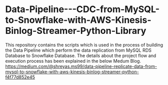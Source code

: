 # Data-Pipeline---CDC-from-MySQL-to-Snowflake-with-AWS-Kinesis-Binlog-Streamer-Python-Library
This repository contains the scripts which is used in the process of building the Data Pipeline which perform the data replication from MySQL RDS Database to Snowflake Database.
The details about the project flow and execution process has been explained in the below Medum Blog.
https://medium.com/@shreyas.ms99/data-pipeline-replicate-data-from-mysql-to-snowflake-with-aws-kinesis-binlog-streamer-python-f4f77d852e45
